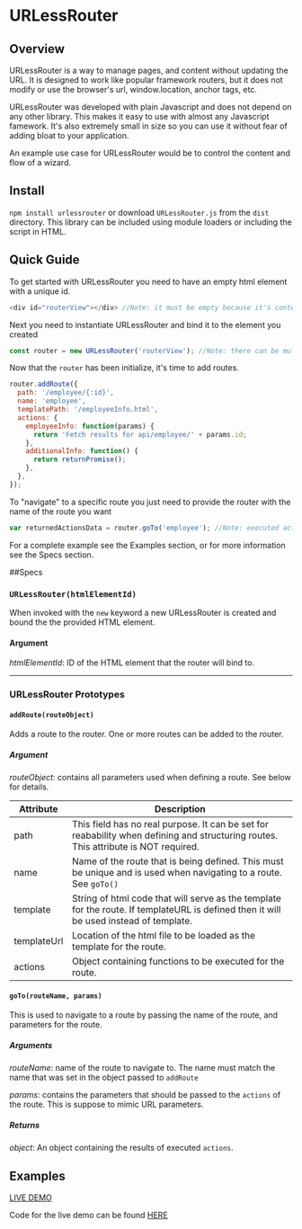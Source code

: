 # URLessRouter

## Overview
URLessRouter is a way to manage pages, and content without updating the URL.  It is designed to work like popular framework routers, but it does not modify or use the browser's url, window.location, anchor tags, etc.  

URLessRouter was developed with plain Javascript and does not depend on any other library.  This makes it easy to use with almost any Javascript famework.  It's also extremely small in size so you can use it without fear of adding bloat to your application. 

An example use case for URLessRouter would be to control the content and flow of a wizard.

## Install

`npm install urlessrouter` or download `URLessRouter.js` from the `dist` directory.  This library can be included using module loaders or including the script in HTML.

## Quick Guide
To get started with URLessRouter you need to have an empty html element with a unique id.
```js
<div id="routerView"></div> //Note: it must be empty because it's contents will be replaced
```
Next you need to instantiate URLessRouter and bind it to the element you created
```js
const router = new URLessRouter('routerView'); //Note: there can be multiple routers per page, but they cannot be nested.
```
Now that the `router` has been initialize, it's time to add routes.
```js
router.addRoute({
  path: '/employee/{:id}',
  name: 'employee',
  templatePath: '/employeeInfo.html',
  actions: {
    employeeInfo: function(params) {
      return 'Fetch results for api/employee/' + params.id;
    },
    additionalInfo: function() {
      return returnPromise();
    },
  },
});
```
To "navigate" to a specific route you just need to provide the router with the name of the route you want
```js
var returnedActionsData = router.goTo('employee'); //Note: executed actions are returned from go();
```

For a complete example see the Examples section, or for more information see the Specs section.

##Specs

### `URLessRouter(htmlElementId)`

When invoked with the `new` keyword a new URLessRouter is created and bound the the provided HTML element.
  
#### Argument

*htmlElementId*: ID of the HTML element that the router will bind to.
  
***

###  URLessRouter Prototypes

#### `addRoute(routeObject)`

Adds a route to the router.  One or more routes can be added to the router.

##### Argument

*routeObject*: contains all parameters used when defining a route. See below for details.

| Attribute   | Description |
|-------------|-------------|
| path        | This field has no real purpose.  It can be set for reabability when defining and structuring routes. This attribute is NOT required.|
| name        | Name of the route that is being defined.  This must be unique and is used when navigating to a route. See `goTo()`|
| template    | String of html code that will serve as the template for the route. If templateURL is defined then it will be used instead of template.|
| templateUrl | Location of the html file to be loaded as the template for the route.|
| actions     | Object containing functions to be executed for the route.|

#### `goTo(routeName, params)`

This is used to navigate to a route by passing the name of the route, and parameters for the route.

##### Arguments

*routeName*: name of the route to navigate to.  The name must match the name that was set in the object passed to `addRoute`

*params*: contains the parameters that should be passed to the `actions` of the route. This is suppose to mimic URL parameters.

##### Returns

*object*: An object containing the results of executed `actions`.

## Examples
[LIVE DEMO](https://urlessrouterdemo-dde19.firebaseapp.com/)

Code for the live demo can be found [HERE](https://github.com/mjkerster/URLessRouterDemo/blob/master/src/app.js)
